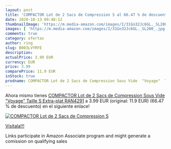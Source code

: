 ```yaml
---
layout: post
title: 'COMPACTOR Lot de 2 Sacs de Compression S al 66.47 % de descuento'
date: 2020-10-13 09:48:12
thumbnailImage: 'https://m.media-amazon.com/images/I/31Gn32Jc6GL._SL200_.jpg'
images: [ 'https://m.media-amazon.com/images/I/31Gn32Jc6GL._SL200_.jpg' ]
comments: true
category: ofertas
author: ring
slug: B003LVYRFE
description:
actualPrice: 3.99 EUR
currency: EUR
price: 3.99
comparePrice: 11.9 EUR
inStock: true
prodname: COMPACTOR Lot de 2 Sacs de Compression Sous Vide  "Voyage"  Taille S  Extra-plat  RAN4291
---
```


Ahora mismo tienes [COMPACTOR Lot de 2 Sacs de Compression Sous Vide  "Voyage"  Taille S  Extra-plat  RAN4291](https://www.amazon.fr/dp/B003LVYRFE/?tag=tolees0d-21) a 3.99 EUR (original: 11.9 EUR) (66.47 %  de descuento) en el siguiente enlace!

[![COMPACTOR Lot de 2 Sacs de Compression S](https://m.media-amazon.com/images/I/31Gn32Jc6GL._SL200_.jpg)](https://www.amazon.fr/dp/B003LVYRFE/?tag=tolees0d-21)

[Visítala!!!](https://www.amazon.fr/dp/B003LVYRFE/?tag=tolees0d-21)

Links participate in Amazon Associate program and might generate a comission on qualifying sales
